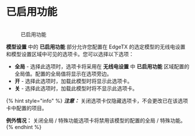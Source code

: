 # 已启用功能

<figure><img src="/.gitbook/assets/enabledfeatures.png" alt=""><figcaption><p>已启用功能</p></figcaption></figure>

**模型设置** 中的 **已启用功能** 部分允许您配置在 EdgeTX 的选定模型的无线电设置和模型设置区域中可见的选项卡。您可以选择以下选项：

- **全局** - 选择此选项时，选项卡将采用在 **无线电设置** 中 **已启用功能** 区域配置的全局值。配置的全局值将显示在选项旁边。
- **开** - 选择此选项时，加载此模型时将显示此选项卡。
- **关** - 选择此选项时，加载此模型时将不显示此选项卡。

{% hint style="info" %}
_**注意：**_ 关闭选项卡仅隐藏选项卡，不会更改已在该选项卡中配置的项目。

**例外情况：** 关闭全局 / 特殊功能选项卡将禁用该模型的配置的全局 / 特殊功能。
{% endhint %}